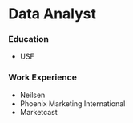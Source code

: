 # Data Analyst

### Education
- USF 
### Work Experience
- Neilsen
- Phoenix Marketing International
- Marketcast
